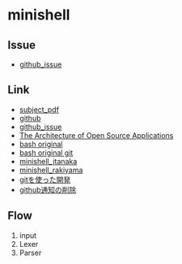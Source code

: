 # minishell

## Issue
- [github_issue](https://github.com/yuki-shimoda-crypto/42_minishell/issues)

## Link
- [subject_pdf](https://cdn.intra.42.fr/pdf/pdf/65564/en.subject.pdf)
- [github](https://github.com/yuki-shimoda-crypto/42_minishell)
- [github_issue](https://github.com/yuki-shimoda-crypto/42_minishell/issues)
- [The Architecture of Open Source Applications](https://aosabook.org/en/index.html)
- [bash original](https://savannah.gnu.org/projects/bash/#devtools)
- [bash original git](https://savannah.gnu.org/git/?group=bash)
- [minishell_jtanaka](https://jun-networks.hatenablog.com/entry/2021/07/02/034002)
- [minishell_rakiyama](https://rakiyama0229.hatenablog.jp/entry/2021/10/05/120920)
- [gitを使った開発](https://qiita.com/keitean/items/eb0f00cb13d29c624ab1)
- [github通知の削除](https://github.com/settings/notifications)

## Flow
1. input
1. Lexer
1. Parser

